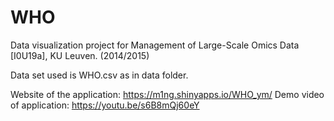 # WHO

Data visualization project for Management of Large-Scale Omics Data [I0U19a], KU Leuven. (2014/2015)

Data set used is WHO.csv as in data folder.

Website of the application: https://m1ng.shinyapps.io/WHO_ym/
Demo video of application: https://youtu.be/s6B8mQj60eY
